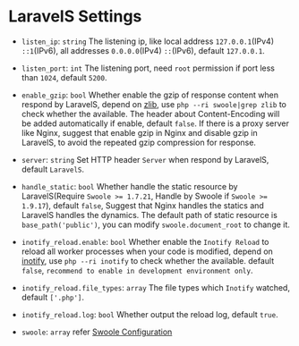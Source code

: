# LaravelS Settings

- `listen_ip`: `string` The listening ip, like local address `127.0.0.1`(IPv4) `::1`(IPv6), all addresses `0.0.0.0`(IPv4) `::`(IPv6), default `127.0.0.1`.

- `listen_port`: `int` The listening port, need `root` permission if port less than `1024`, default `5200`.

- `enable_gzip`: `bool` Whether enable the gzip of response content when respond by LaravelS, depend on [zlib](https://zlib.net/), use `php --ri swoole|grep zlib` to check whether the available. The header about Content-Encoding will be added automatically if enable, default `false`. If there is a proxy server like Nginx, suggest that enable gzip in Nginx and disable gzip in LaravelS, to avoid the repeated gzip compression for response.

- `server`: `string` Set HTTP header `Server` when respond by LaravelS, default `LaravelS`.

- `handle_static`: `bool` Whether handle the static resource by LaravelS(Require `Swoole >= 1.7.21`, Handle by Swoole if `Swoole >= 1.9.17`), default `false`, Suggest that Nginx handles the statics and LaravelS handles the dynamics. The default path of static resource is `base_path('public')`, you can modify `swoole.document_root` to change it.

- `inotify_reload.enable`: `bool` Whether enable the `Inotify Reload` to reload all worker processes when your code is modified, depend on [inotify](http://pecl.php.net/package/inotify), use `php --ri inotify` to check whether the available. default `false`, `recommend to enable in development environment only`.
 
- `inotify_reload.file_types`: `array` The file types which `Inotify` watched, default `['.php']`.

- `inotify_reload.log`: `bool` Whether output the reload log, default `true`.

- `swoole`: `array` refer [Swoole Configuration](https://www.swoole.co.uk/docs/modules/swoole-server/configuration)